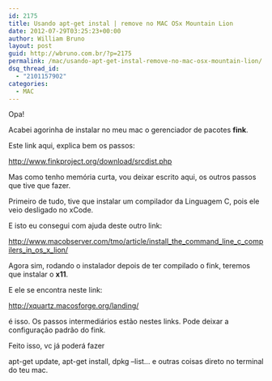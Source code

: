 ```yaml
---
id: 2175
title: Usando apt-get instal | remove no MAC OSx Mountain Lion
date: 2012-07-29T03:25:23+00:00
author: William Bruno
layout: post
guid: http://wbruno.com.br/?p=2175
permalink: /mac/usando-apt-get-instal-remove-no-mac-osx-mountain-lion/
dsq_thread_id:
  - "2101157902"
categories:
  - MAC
---
```

Opa!

Acabei agorinha de instalar no meu mac o gerenciador de pacotes **fink**.
  
Este link aqui, explica bem os passos:

<a href="http://www.finkproject.org/download/srcdist.php" rel="external nofollow">http://www.finkproject.org/download/srcdist.php</a>

Mas como tenho memória curta, vou deixar escrito aqui, os outros passos que tive que fazer.
  
Primeiro de tudo, tive que instalar um compilador da Linguagem C, pois ele veio desligado no xCode.

E isto eu consegui com ajuda deste outro link:
  
<a href="http://www.macobserver.com/tmo/article/install_the_command_line_c_compilers_in_os_x_lion/" rel="external nofollow">http://www.macobserver.com/tmo/article/install_the_command_line_c_compilers_in_os_x_lion/</a>

Agora sim, rodando o instalador depois de ter compilado o fink, teremos que instalar o **x11**.
  
E ele se encontra neste link:
  
<a href="http://xquartz.macosforge.org/landing/" rel="external nofollow">http://xquartz.macosforge.org/landing/</a>

é isso. Os passos intermediários estão nestes links. Pode deixar a configuração padrão do fink.
  
Feito isso, vc já poderá fazer

apt-get update, apt-get install, dpkg &#8211;list&#8230; e outras coisas direto no terminal do teu mac.